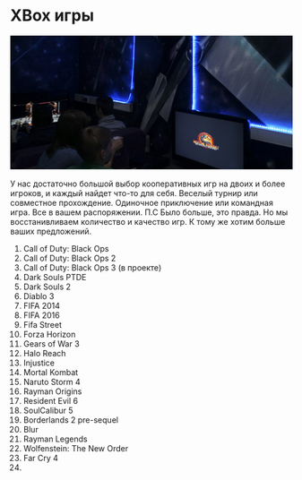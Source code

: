 # XBox игры

![](aaa.jpg)

У нас достаточно большой выбор кооперативных игр на двоих и более игроков, и каждый найдет что-то для себя. Веселый турнир или совместное прохождение. Одиночное приключение или командная игра. Все в вашем распоряжении.
П.С Было больше, это правда. Но мы восстанивливаем количество и качество игр. К тому же хотим больше ваших предложений. 

1. Call of Duty: Black Ops 
2. Call of Duty: Black Ops 2
3. Call of Duty: Black Ops 3 (в проекте)
4. Dark Souls PTDE
5. Dark Souls 2
6. Diablo 3
7. FIFA 2014
8. FIFA 2016
9. Fifa Street
10. Forza Horizon
11. Gears of War 3
12. Halo Reach
13. Injustice
14. Mortal Kombat
15. Naruto Storm 4
16. Rayman Origins
17. Resident Evil 6
18. SoulCalibur 5
19. Borderlands 2 pre-sequel
20. Blur
21. Rayman Legends
22. Wolfenstein: The New Order
23. Far Cry 4
20. 